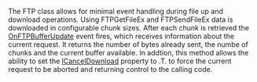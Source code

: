 ﻿The FTP class allows for minimal event handling during file up and download operations. Using FTPGetFileEx and FTPSendFileEx data is downloaded in configurable chunk sizes. After each chunk is retrieved the [OnFTPBufferUpdate](vfps://Topic/wwftp%3A%3Aonftpbufferupdate) event fires, which receives information about the current request. It returns the number of bytes already sent, the numbe of chunks and the current buffer available. In addtion, this method allows the ability to set the [lCancelDownload](vfps://Topic/wwftp%3A%3Alcanceldownload) property to .T. to force the current request to be aborted and returning control to the calling code.